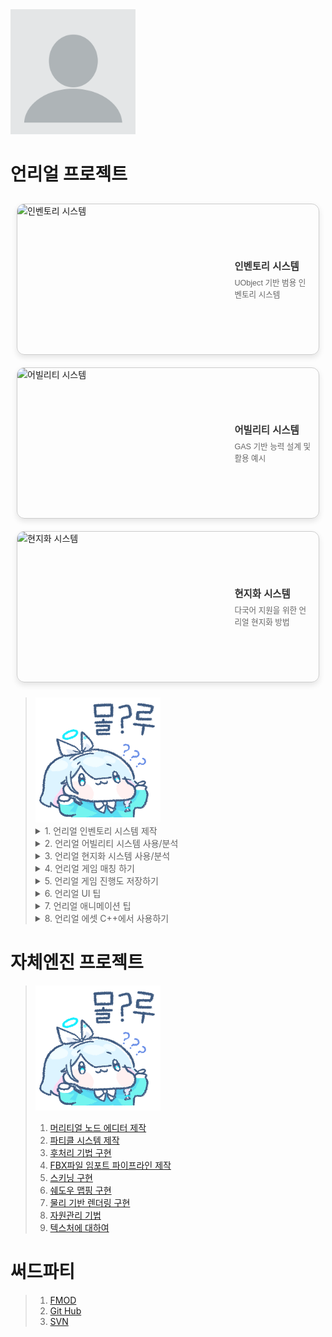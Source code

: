 <img src="ProfileImage.webp" width="200" />


# 언리얼 프로젝트

<div class="card-container">
  <a href="UnrealProject/InventorySystem_Develop" class="card">
    <img src="https://media.giphy.com/media/l3q2K5jinAlChoCLS/giphy.gif" alt="인벤토리 시스템">
    <div class="card-text">
      <h3>인벤토리 시스템</h3>
      <p>UObject 기반 범용 인벤토리 시스템</p>
    </div>
  </a>

  <a href="UnrealProject/AbilitySystem.html" class="card">
    <img src="https://media.giphy.com/media/xT0xeJpnrWC4XWblEk/giphy.gif" alt="어빌리티 시스템">
    <div class="card-text">
      <h3>어빌리티 시스템</h3>
      <p>GAS 기반 능력 설계 및 활용 예시</p>
    </div>
  </a>

  <a href="UnrealProject/Localization.html" class="card">
    <img src="https://media.giphy.com/media/3oKIPwoeGErMmaI43C/giphy.gif" alt="현지화 시스템">
    <div class="card-text">
      <h3>현지화 시스템</h3>
      <p>다국어 지원을 위한 언리얼 현지화 방법</p>
    </div>
  </a>
</div>

> <img src="ㅁㄹgif" width="200" />
>
> <details>
> <summary>1. 언리얼 인벤토리 시스템 제작</summary>
> <iframe width="100%" height="100%" src="UnrealProject/InventorySystem_Develop" scrolling="no" allowfullscreen></iframe>
> </details>
> <details>
> <summary>2. 언리얼 어빌리티 시스템 사용/분석</summary>
> <iframe width="1280" height="720" src="UnrealProject/" allowfullscreen></iframe>
> </details>
> <details>
> <summary>3. 언리얼 현지화 시스템 사용/분석</summary>
> <iframe width="1280" height="720" src="UnrealProject/" allowfullscreen></iframe>
> </details>
> <details>
> <summary>4. 언리얼 게임 매칭 하기</summary>
> <iframe width="1280" height="720" src="UnrealProject/" allowfullscreen></iframe>
> </details>
> <details>
> <summary>5. 언리얼 게임 진행도 저장하기</summary>
> <iframe width="1280" height="720" src="UnrealProject/" allowfullscreen></iframe>
> </details>
> <details>
> <summary>6. 언리얼 UI 팁</summary>
> <iframe width="1280" height="720" src="UnrealProject/" allowfullscreen></iframe>
> </details>
> <details>
> <summary>7. 언리얼 애니메이션 팁</summary>
> <iframe width="1280" height="720" src="UnrealProject/" allowfullscreen></iframe>
> </details>
> <details>
> <summary>8. 언리얼 에셋 C++에서 사용하기</summary>
> <iframe width="1280" height="720" src="UnrealProject/" allowfullscreen></iframe>
> </details>


<!--
> 1. [언리얼 인벤토리 시스템 제작](UnrealProject/InventorySystem_Develop.md)
> 1. [언리얼 어빌리티 시스템 사용/분석](UnrealProject/)
> 2. [언리얼 현지화 시스템 사용/분석](UnrealProject/)
> 1. [언리얼 게임 매칭 하기](UnrealProject/)
> 1. [언리얼 게임 진행도 저장하기](UnrealProject/)
> 1. [언리얼 UI 팁](UnrealProject/)
> 1. [언리얼 애니메이션 팁](UnrealProject/)
> 1. [언리얼 에셋 C++에서 사용하기](UnrealProject/)
-->

# 자체엔진 프로젝트
> <img src="ㅁㄹgif" width="200" />
>
> 1. [머리티얼 노드 에디터 제작](InHouseEngineProject/없음.md)
> 1. [파티클 시스템 제작](InHouseEngineProject/없음.md)
> 1. [후처리 기법 구현](InHouseEngineProject/없음.md)
> 1. [FBX파일 임포트 파이프라인 제작](InHouseEngineProject/없음.md)
> 1. [스키닝 구현](InHouseEngineProject/없음.md)
> 1. [쉐도우 맵핑 구현](InHouseEngineProject/없음.md)
> 1. [물리 기반 렌더링 구현](InHouseEngineProject/없음.md)
> 1. [자원관리 기법](InHouseEngineProject/없음.md)
> 1. [텍스처에 대하여](InHouseEngineProject/없음.md)

# 써드파티
> 1. [FMOD](ThirdParty/없음.md)
> 1. [Git Hub](ThirdParty/없음.md)
> 1. [SVN](ThirdParty/없음.md)

<style>
.card-container {
  display: flex;
  flex-wrap: wrap;
  gap: 20px;
  justify-content: center;
  padding: 10px;
}

.card {
  display: flex;
  width: 500px;
  height: 240px;
  border: 1px solid #ccc;
  border-radius: 12px;
  overflow: hidden;
  box-shadow: 0 4px 10px rgba(0, 0, 0, 0.1);
  font-family: sans-serif;
  text-decoration: none;
  color: inherit;
  transition: transform 0.2s ease;
}

.card:hover {
  transform: translateY(-5px);
  box-shadow: 0 8px 15px rgba(0, 0, 0, 0.15);
}

.card img {
  width: 70%;
  object-fit: cover;
}

.card-text {
  width: 30%;
  padding: 10px;
  box-sizing: border-box;
  display: flex;
  flex-direction: column;
  justify-content: center;
}

.card-text h3 {
  margin: 0 0 6px;
  font-size: 1.1em;
  color: #333;
}

.card-text p {
  margin: 0;
  font-size: 0.9em;
  color: #666;
}
</style>
